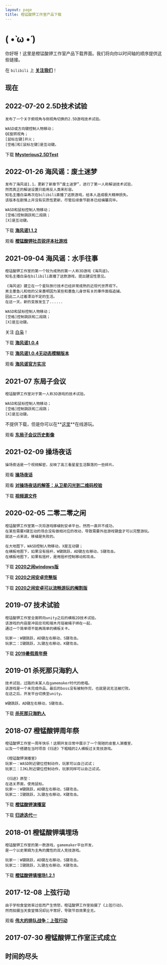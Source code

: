 ```yaml
---
layout: page
title: 橙锰酸钾工作室产品下载
---
```


# ( •̀ ω •́ )

你好呀！这里是橙锰酸钾工作室产品下载界面。我们将向你以时间轴的顺序提供这些链接。

在 `bilibili` 上 **[关注我们](https://space.bilibili.com/2146486290)**！

## 现在

## 2022-07-20 2.5D技术试验

	发布了一个关于俯视角与侧视角切换的2.5D游戏技术试验。
	
	WASD或方向键控制人物移动；
	QE旋转视角；
	[鼠标左键]开火；
	[空格]和[鼠标左键]是互动键。

下载 **[Mysterious2.5DTest](http://152.136.148.143/resources/Mysterious_2.5D_Test_ver0.1.zip)**

## 2022-01-26 海风谣：废土迷梦

	发布了海风谣1.1，更新了新章节“废土迷梦”，进行了第一人称解谜技术试验，
	然而真正的解谜设置只能用反人类来形容。
	知名主播白枭再次在bilibili直播了这款游戏，给本人造成极大精神损失。
	该版本在剧情上并没有实质性更新，尽管后续章节剧本已经编纂完毕。
	
	WASD和鼠标控制人物移动；
	[空格]控制跳跃和二段跳；
	[X]是互动键。

下载 **[海风谣1.1.2](http://152.136.148.143/resources/海风谣ver1.1.2.zip)**

观看 **[橙锰酸钾社员锐评本社游戏](https://www.bilibili.com/video/BV19P4y1c7L5)**


## 2021-09-04 海风谣：水手往事

	橙锰酸钾工作室的第一个较为成熟的第一人称3D游戏《海风谣》。
	知名主播白枭在bilibili直播了这款游戏，提出建设性意见。
	
	《海风谣》建立在一个星际旅行技术已经非常成熟的近现代世界观下。
	男主墨鱼儿和他的父亲墨明因为某些和墨鱼儿身世有关的事件面临追捕，
	因此二人过着漂泊不定的生活。
	在这一天，新的变故发生了......
	
	WASD和鼠标控制人物移动；
	[空格]控制跳跃和二段跳；
	[X]是互动键。

关注 [白枭](https://space.bilibili.com/31991184/)！

下载 **[海风谣1.0.4](http://152.136.148.143/resources/海风谣ver1.0.4.zip)**
	
下载 **[海风谣1.0.4无动态模糊版本](http://152.136.148.143/resources/海风谣ver1.0.4(NoMotionBlur).zip)**

观看 **[海风谣官方实况](https://www.bilibili.com/video/BV1Uf4y1H7GK)**

## 2021-07 东局子会议

	橙锰酸钾工作室对于第一人称3D游戏的技术试验。
	
	WASD和鼠标控制人物移动；
	[空格]控制跳跃和二段跳；
	[X]是互动键。

不提供下载，但是你可以在**[这里](http://152.136.148.143/)**在线游玩。

观看 **[东局子会议历史影像](https://www.bilibili.com/video/BV1Zb4y1d7cM)**

## 2021-02-09 操场夜话

	操场夜话是一个视频解密，反映了高三看星星生活飘落的一些碎片。

观看 **[操场夜话](https://www.bilibili.com/video/BV1C541177u1)**

观看 **[对操场夜话的解答：从卫星闪光到二维码校验](https://www.bilibili.com/video/BV1jf4y1H7qd)**

下载 **[视频源文件](http://152.136.148.143/resources/操场夜话.mp4)**

## 2020-02-05 二零二零之闲

	橙锰酸钾工作室第一次将游戏移植到安卓平台。然而一直并不成功，
	在某些需要X键互动的场合没有做相对应的改动，导致需要外挂游戏键盘才可以完整游玩。
	就这一点来说，移植是失败的。
	
	在大地图下，WASD控制人物移动，X是互动键；
	在横板地图下，如果没有摇杆，W键跳跃，AD键左右移动，S键攻击。
	在横板地图下，如果有摇杆，是用摇杆控制移动和攻击。

下载 **[2020之闲windows版](http://152.136.148.143/resources/2020之闲ver1.0.zip)**

下载 **[2020之闲安卓完整版](http://152.136.148.143/resources/com.OraKMnO4Studio.BreakOf2020v1.2_android.apk)**

下载 **[2020之闲安卓可以流畅游玩的阉割版](http://152.136.148.143/resources/com.OraKMnO4Studio.StageOneOfBreakOf2020.apk)**

## 2019-07 技术试验

	橙锰酸钾工作室全面转向unity之后的横板2D技术试验。
	该游戏的内容是冲田总司和端木月瑶被绳子绑在一起，
	通过一个简单得不能再简单的横板关卡。
	
	玩家一：W键跳跃，AD键左右移动，S键攻击。
	玩家二：I键跳跃，JL键左右移动，K键攻击。

下载 **[2019暑假周年祭](http://152.136.148.143/resources/2019暑假周年祭ver0.1.zip)**

## 2019-01 杀死那只海豹人

	技术试验，过路的末某人在gamemaker时代的绝唱。
	该游戏是一个未完成作品，最后的boss没有被制作完，也就是说无法被打败。
	在这之后，开发平台切换至unity。
	
	W键跳跃，AD键左右移动，S键攻击。

下载 **[杀死那只海豹人](http://152.136.148.143/resources/杀死那只海豹人0.2.exe)**

## 2018-07 橙锰酸钾周年祭

	橙锰酸钾工作室一周年快乐！这期开发日常中展示了一个简陋的皮套人演播室，
	以及一个搭建在当时项目《归途》下粗糙的2人横板过关竞技游戏。
	
	《橙锰酸钾演播室》
	玩家一：WASD附近键位控制动作，玩家可以自己试试；
	玩家二：IJKL附近键位控制动作，玩家同样可以自己试试。
	
	《归途》原型：
	在选关界面，使用鼠标。
	玩家一：W键跳跃，AD键左右移动，S键攻击。
	玩家二：I键跳跃，JL键左右移动，K键攻击。

下载 **[橙锰酸钾演播室](http://152.136.148.143/resources/橙锰酸钾演播室.exe)**

下载 **[归途迭代一](http://152.136.148.143/resources/迭代一.exe)**

## 2018-01 橙锰酸钾填埋场

	橙锰酸钾工作室的第一款游戏，gamemaker平台开发，
	是一个以史莱姆为主角的魔性的双人竞技游戏。
	
	玩家一：W键跳跃，AD键左右移动，S键攻击。
	玩家二：I键跳跃，JL键左右移动，K键攻击。

下载 **[橙锰酸钾填埋场1.2.1](http://152.136.148.143/resources/橙锰酸钾填埋场1.2.1.exe)**

## 2017-12-08 上弦行动

	由于学校食堂效率过低而产生愤怒，橙锰酸钾工作室拍摄了《上弦行动》。
	然而拍摄当天食堂情况却比平常好，导致节目效果全无。

观看 **[伟大的排队战争：上弦行动](https://www.bilibili.com/video/BV1vW411Y73G)**

## 2017-07-30 橙锰酸钾工作室正式成立

## 时间的尽头
